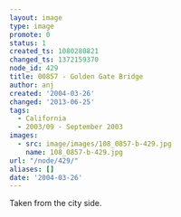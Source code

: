 ```yaml
---
layout: image
type: image
promote: 0
status: 1
created_ts: 1080280821
changed_ts: 1372159370
node_id: 429
title: 00857 - Golden Gate Bridge
author: anj
created: '2004-03-26'
changed: '2013-06-25'
tags:
  - California
  - 2003/09 - September 2003
images:
  - src: image/images/108_0857-b-429.jpg
    name: 108_0857-b-429.jpg
url: "/node/429/"
aliases: []
date: '2004-03-26'
---
```

Taken from the city side.
